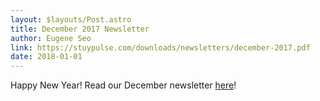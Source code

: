 ```yaml
---
layout: $layouts/Post.astro
title: December 2017 Newsletter
author: Eugene Seo
link: https://stuypulse.com/downloads/newsletters/december-2017.pdf
date: 2018-01-01
---
```

Happy New Year!
Read our December newsletter [here](/downloads/newsletters/december-2017.pdf)!
